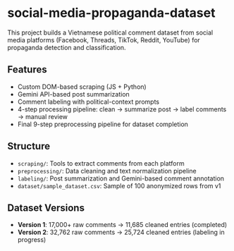 # social-media-propaganda-dataset

This project builds a Vietnamese political comment dataset from social media platforms (Facebook, Threads, TikTok, Reddit, YouTube) for propaganda detection and classification.

## Features

- Custom DOM-based scraping (JS + Python)
- Gemini API-based post summarization  
- Comment labeling with political-context prompts
- 4-step processing pipeline: clean → summarize post → label comments → manual review
- Final 9-step preprocessing pipeline for dataset completion

## Structure

- `scraping/`: Tools to extract comments from each platform
- `preprocessing/`: Data cleaning and text normalization pipeline
- `labeling/`: Post summarization and Gemini-based comment annotation
- `dataset/sample_dataset.csv`: Sample of 100 anonymized rows from v1

## Dataset Versions

- **Version 1**: 17,000+ raw comments → 11,685 cleaned entries (completed)
- **Version 2**: 32,762 raw comments → 25,724 cleaned entries (labeling in progress)
